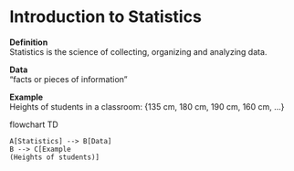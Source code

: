 # Introduction to Statistics

**Definition**  
Statistics is the science of collecting, organizing and analyzing data.

**Data**  
“facts or pieces of information”

**Example**  
Heights of students in a classroom: {135 cm, 180 cm, 190 cm, 160 cm, …}

flowchart TD
```mermaid
A[Statistics] --> B[Data]
B --> C[Example
(Heights of students)]


